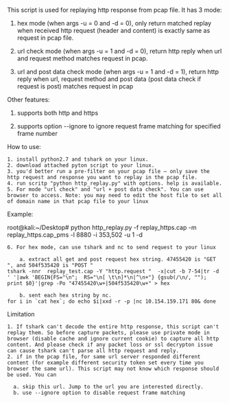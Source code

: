 This script is used for replaying http response from pcap file. It has 3 mode:

1. hex mode (when args -u = 0 and -d = 0), only return matched replay when received http request (header and content) is exactly same as request in pcap file.

2. url check mode (when args -u = 1 and -d = 0), return http reply when url and request method matches request in pcap.

3. url and post data check mode (when args -u = 1 and -d = 1), return http reply when url, request method and post data (post data check if request is post) matches request in pcap

 

Other features:

1. supports both http and https

2. supports option --ignore to ignore request frame matching for specified frame number

 

How to use:

	1. install python2.7 and tshark on your linux.
	2. download attached pyton script to your linux.
  	3. you'd better run a pre-filter on your pcap file — only save the http request and response you want to replay in the pcap file. 
  	4. run scritp "python http_replay.py" with options. help is available.
  	5. For mode "url check" and "url + post data check". You can use browser to access. Note: you may need to edit the host file to set all of domain name in that pcap file to your linux

Example:

root@kali:~/Desktop# python http_replay.py -f replay_https.cap -m replay_https.cap_pms -l 8880 -i 353,502 -u 1 -d 

 

    6. For hex mode, can use tshark and nc to send request to your linux

        a. extract all get and post request hex string. 47455420 is "GET ", and 504f535420 is "POST "
    tshark -nnr  replay_test.cap -Y "http.request "  -x|cut -b 7-54|tr -d ' '|awk 'BEGIN{FS="\n";  RS="\n[ \t\n]*\n|^\n+"} {gsub(/\n/, ""); print $0}'|grep -Po "47455420\w+|504f535420\w+" > hex

        b. sent each hex string by nc.
    for i in `cat hex`; do echo $i|xxd -r -p |nc 10.154.159.171 80& done

 

Limitation

    1. If tshark can't decode the entire http response, this script can't replay them. So before capture packets, please use private mode in browser (disable cache and ignore current cookie) to capture all http content. And please check if any packet loss or ssl decrypton issue can cause tshark can't parse all http request and reply.
    2. if in the pcap file, for same url server responded different content (for example different security token set every time you browser the same url). This script may not know which response should be used. You can

      a. skip this url. Jump to the url you are interested directly.
      b. use --ignore option to disable request frame matching
